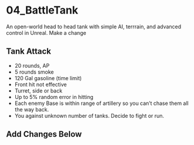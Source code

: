 # 04_BattleTank
An open-world head to head tank with simple AI, terrrain, and advanced control  in Unreal. 
Make a change


## Tank Attack

+ 20 rounds, AP
+ 5 rounds smoke
+ 120 Gal gasoline (time limit)
+ Front hit not effective
+ Turret, side or back
+ Up to 5% random error in hitting
+ Each enemy Base is within range of artillery so you can’t chase them all the way back.
+ You against unknown number of tanks. Decide to fight or run.

## Add Changes Below

